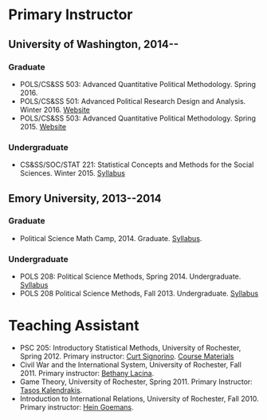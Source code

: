 <!-- 
.. title: Teaching
.. slug: teaching
.. date: 2015/12/12 01:24 AM
.. tags: 
.. link: 
.. description: 
-->

# Primary Instructor

## University of Washington, 2014--

### Graduate

- POLS/CS&SS 503: Advanced Quantitative Political Methodology. Spring 2016.
- POLS/CS&SS 501: Advanced Political Research Design and Analysis. Winter 2016. [Website](https://uw-pols501.github.io/pols_501_wi16/)
- POLS/CS&SS 503: Advanced Quantitative Political Methodology. Spring 2015. [Website](https://uw-pols503.github.io/pols_503_sp15/)

### Undergraduate

- CS&SS/SOC/STAT 221: Statistical Concepts and Methods for the Social Sciences. Winter 2015. [Syllabus](https://s3.amazonaws.com/docs.jrnold.me/teaching/uw/csss_221_wi15/CSSS_SOC_STAT_221_Syllabus_W15_syllabus.pdf)

## Emory University, 2013--2014

### Graduate

- Political Science Math Camp, 2014. Graduate. [Syllabus](https://s3.amazonaws.com/docs.jrnold.me/teaching/emory/math_camp_2014/Math_Camp_2014.pdf).

### Undergraduate

- POLS 208: Political Science Methods, Spring 2014. Undergraduate. [Syllabus](https://s3.amazonaws.com/docs.jrnold.me/teaching/emory/POLS208_2014S/POLS208_2014S_Syllabus.pdf)
- POLS 208 Political Science Methods, Fall 2013. Undergraduate. [Syllabus](https://s3.amazonaws.com/docs.jrnold.me/teaching/emory/POLS208_2013F/POLS208_2013F_Syllabus.pdf)

# Teaching Assistant

- PSC 205: Introductory Statistical Methods, University of Rochester, Spring 2012. Primary instructor: [Curt Signorino](http://www.rochester.edu/college/psc/signorino/).  [Course Materials](./teaching/psc205.html)
- Civil War and the International System, University of Rochester, Fall 2011. Primary instructor: [Bethany Lacina](http://www.rochester.edu/College/faculty/blacina/index.html).
- Game Theory, University of Rochester, Spring 2011. Primary Instructor: [Tasos Kalendrakis](http://www.rochester.edu/college/faculty/kalandrakis/).
- Introduction to International Relations, University of Rochester, Fall 2010. Primary instructor: [Hein Goemans](http://www.rochester.edu/college/faculty/hgoemans/).

<!--  LocalWords:  psc crosstabs bivariate Signorino Lacina Tasos
 -->
<!--  LocalWords:  Kalendrakis Hein Goemans
 -->
